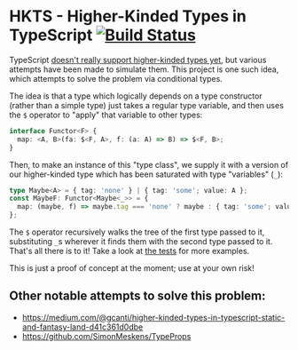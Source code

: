 # HKTS - Higher-Kinded Types in TypeScript [![Build Status](https://travis-ci.com/pelotom/hkts.svg?branch=master)](https://travis-ci.com/pelotom/hkts)

TypeScript [doesn't really support higher-kinded types yet](https://github.com/Microsoft/TypeScript/issues/1213), but various attempts have been made to simulate them. This project is one such idea, which attempts to solve the problem via conditional types.

The idea is that a type which logically depends on a type constructor (rather than a simple type) just takes a regular type variable, and then uses the `$` operator to "apply" that variable to other types:

```ts
interface Functor<F> {
  map: <A, B>(fa: $<F, A>, f: (a: A) => B) => $<F, B>;
}
```

Then, to make an instance of this "type class", we supply it with a version of our higher-kinded type which has been saturated with type "variables" (`_`):

```ts
type Maybe<A> = { tag: 'none' } | { tag: 'some'; value: A };
const MaybeF: Functor<Maybe<_>> = {
  map: (maybe, f) => maybe.tag === 'none' ? maybe : { tag: 'some'; value: f(maybe.value) },
};
```

The `$` operator recursively walks the tree of the first type passed to it, substituting `_`s wherever it finds them with the second type passed to it. That's all there is to it! Take a look at [the tests](https://github.com/pelotom/hkts/blob/master/src/index.spec.ts) for more examples.

This is just a proof of concept at the moment; use at your own risk!

## Other notable attempts to solve this problem:

- https://medium.com/@gcanti/higher-kinded-types-in-typescript-static-and-fantasy-land-d41c361d0dbe
- https://github.com/SimonMeskens/TypeProps
